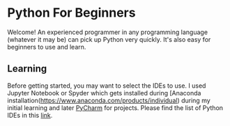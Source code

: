 # Python For Beginners
Welcome! An experienced programmer in any programming language (whatever it may be) can pick up Python very quickly. It's also easy for beginners to use and learn.

## Learning
Before getting started, you may want to select the IDEs to use. I used Jupyter Notebook or Spyder which gets installed during [Anaconda installation(https://www.anaconda.com/products/individual) during my initial learning and later [PyCharm](https://www.jetbrains.com/pycharm/) for projects. Please find the list of Python IDEs in this [link](https://wiki.python.org/moin/PythonEditors).  
